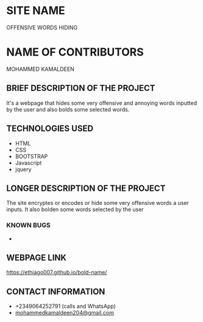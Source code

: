 # SITE NAME
OFFENSIVE WORDS HIDING
# NAME OF CONTRIBUTORS
MOHAMMED KAMALDEEN
## BRIEF DESCRIPTION OF THE PROJECT
It's a webpage that hides some very offensive and annoying words inputted by the user and also bolds some selected words.
## TECHNOLOGIES USED
* HTML
* CSS
* BOOTSTRAP
* Javascript
* jquery
## LONGER DESCRIPTION OF THE PROJECT
The site encryptes or encodes or hide some very offensive words a user inputs. It also bolden some words selected by the user
### KNOWN BUGS
*

## WEBPAGE LINK
https://ethiago007.github.io/bold-name/
## CONTACT INFORMATION
* +2349064252791 (calls and WhatsApp)
* mohammedkamaldeen204@gmail.com